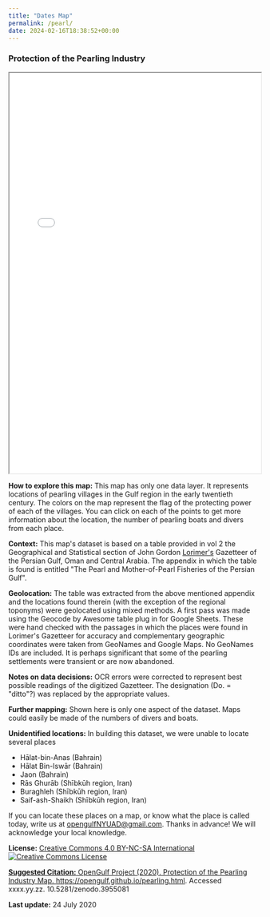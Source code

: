 ```yaml
---
title: "Dates Map"
permalink: /pearl/
date: 2024-02-16T18:38:52+00:00
---
```


### Protection of the Pearling Industry

<iframe src="opengulf.github.io/webapps/Pearlprotection/index.html#6/28.516/52.077" width="100%" height="800"></iframe>


**How to explore this map:** This map has only one data layer. It represents locations of pearling villages in the Gulf region in the early twentieth century. The colors on the map represent the flag of the protecting power of each of the villages. You can click on each of the points to get more information about the location, the number of pearling boats and divers from each place.


**Context:** This map's dataset is based on a table provided in vol 2 the Geographical and Statistical section of John Gordon [Lorimer's](https://en.wikipedia.org/wiki/Gazetteer_of_the_Persian_Gulf,_Oman_and_Central_Arabia) Gazetteer of the Persian Gulf, Oman and Central Arabia. The appendix in which the table is found is entitled "The Pearl and Mother-of-Pearl Fisheries of the Persian Gulf".



**Geolocation:** The table was extracted from the above mentioned appendix and the locations found therein (with the exception of the regional toponyms) were geolocated using mixed methods. A first pass was made using the Geocode by Awesome table plug in for Google Sheets. These were hand checked with the passages in which the places were found in Lorimer's Gazetteer for accuracy and complementary geographic coordinates were taken from GeoNames and Google Maps. No GeoNames IDs are included. It is perhaps significant that some of the pearling settlements were transient or are now abandoned.


**Notes on data decisions:** OCR errors were corrected to represent best possible readings of the digitized Gazetteer. The designation (Do. = "ditto"?) was replaced by the appropriate values.  


**Further mapping:** Shown here is only one aspect of the dataset.  Maps could easily be made of the numbers of divers and boats.


**Unidentified locations:** In building this dataset, we were unable to locate several places

- Hālat-bin-Anas (Bahrain)
- Hālat Bin-Iswār (Bahrain)
- Jaon (Bahrain)
- Rās Ghurāb (Shībkūh region, Iran)
- Buraghleh (Shībkūh region, Iran)
- Saif-ash-Shaikh (Shībkūh region, Iran)

If you can locate these places on a map, or know what the place is called today, write us at opengulfNYUAD@gmail.com. Thanks in advance! We will acknowledge your local knowledge.



**License:** <a href="https://creativecommons.org/licenses/by-nc-sa/4.0/" class="link">Creative Commons 4.0 BY-NC-SA International</a> <br>
	<a rel="license" href="http://creativecommons.org/licenses/by-nc-sa/4.0/"><img alt="Creative Commons License" style="border-width:0" 
	src="https://i.creativecommons.org/l/by-nc-sa/4.0/88x31.png" />


**Suggested Citation:** OpenGulf Project (2020). Protection of the Pearling Industry Map. https://opengulf.github.io/pearling.html. Accessed xxxx.yy.zz. 10.5281/zenodo.3955081

**Last update:** 24 July 2020

